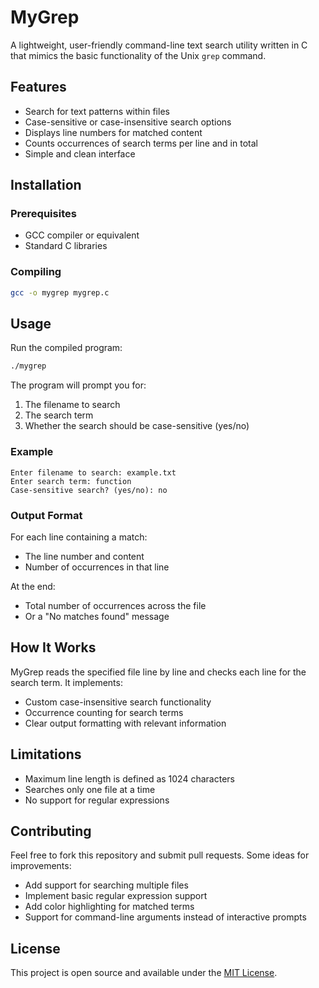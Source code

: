 # MyGrep

A lightweight, user-friendly command-line text search utility written in C that mimics the basic functionality of the Unix `grep` command.

## Features

- Search for text patterns within files
- Case-sensitive or case-insensitive search options
- Displays line numbers for matched content
- Counts occurrences of search terms per line and in total
- Simple and clean interface

## Installation

### Prerequisites

- GCC compiler or equivalent
- Standard C libraries

### Compiling

```bash
gcc -o mygrep mygrep.c
```

## Usage

Run the compiled program:

```bash
./mygrep
```

The program will prompt you for:
1. The filename to search
2. The search term
3. Whether the search should be case-sensitive (yes/no)

### Example

```
Enter filename to search: example.txt
Enter search term: function
Case-sensitive search? (yes/no): no
```

### Output Format

For each line containing a match:
- The line number and content
- Number of occurrences in that line

At the end:
- Total number of occurrences across the file
- Or a "No matches found" message

## How It Works

MyGrep reads the specified file line by line and checks each line for the search term. It implements:

- Custom case-insensitive search functionality
- Occurrence counting for search terms
- Clear output formatting with relevant information

## Limitations

- Maximum line length is defined as 1024 characters
- Searches only one file at a time
- No support for regular expressions

## Contributing

Feel free to fork this repository and submit pull requests. Some ideas for improvements:

- Add support for searching multiple files
- Implement basic regular expression support
- Add color highlighting for matched terms
- Support for command-line arguments instead of interactive prompts

## License

This project is open source and available under the [MIT License](LICENSE).
